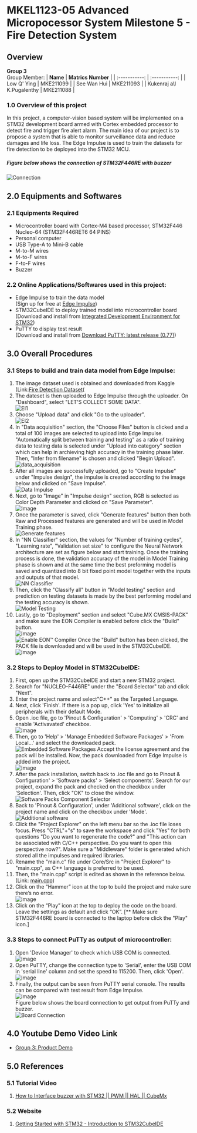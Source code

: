 # MKEL1123-05 Advanced Micropocessor System Milestone 5 - Fire Detection System

## Overview
**Group 3**
<br>  Group Member: 
| **Name** | **Matrics Number** |
| :-----------: | :-----------: |
| Low Q' Ying | MKE211099 |
| See Wan Hui | MKE211093 |
| Kukenraj a\l K.Pugalenthy | MKE211088 |

### 1.0 Overview of this project
In this project, a computer-vision based system will be implemented on a STM32 development board armed with Cortex embedded processor to detect fire and trigger fire alert alarm. The main idea of our project is to propose a system that is able to monitor surveillance data and reduce damages and life loss. The Edge Impulse is used to train the datasets for fire detection to be deployed into the STM32 MCU.

##### Figure below shows the connection of STM32F446RE with buzzer
![Connection](https://user-images.githubusercontent.com/105101813/178275164-7c0153df-62c8-4a14-9bc8-4bae68cd80d4.jpeg)

## 2.0 Equipments and Softwares
### 2.1 Equipments Required
- Microcontroller board with Cortex-M4 based processor, STM32F446 Nucleo-64 (STM32F446RET6 64 PINS)
- Personal computer 
- USB Type-A to Mini-B cable
- M-to-M wires
- M-to-F wires
- F-to-F wires
- Buzzer

### 2.2 Online Applications/Softwares used in this project:
 - Edge Impulse to train the data model
   <br>(Sign up for free at [Edge Impulse](https://www.edgeimpulse.com/))
 - STM32CubeIDE to deploy trained model into microcontroller board
   <br>(Download and install from [Integrated Development Environment for STM32](https://www.st.com/en/development-tools/stm32cubeide.html))
 - PuTTY to display test result
   <br>(Download and install from [Download PuTTY: latest release (0.77)](https://www.chiark.greenend.org.uk/~sgtatham/putty/latest.html))

## 3.0 Overall Procedures 
### 3.1 Steps to build and train data model from Edge Impulse:
  1. The image dataset used is obtained and downloaded from Kaggle
     <br>(Link:[Fire Detection Dataset](https://www.kaggle.com/datasets/atulyakumar98/test-dataset?resource=download)(
  2. The dateset is then uploaded to Edge Impulse through the uploader. On "Dashboard", select "LET'S COLLECT SOME DATA".
  <br>![EI1](https://user-images.githubusercontent.com/105101813/178113464-8493a0d8-1ca8-40d4-be92-4d4a01ae0ceb.JPG)
  3. Choose "Upload data" and click "Go to the uploader".
  <br>![EI2](https://user-images.githubusercontent.com/105101813/178114867-a54bf1ec-3124-4984-a014-562d041a490b.JPG)
  4. In "Data acquisition" section, the "Choose Files" button is clicked and a total of 100 images are selected to upload into Edge Impulse. "Automatically split between training and testing" as a ratio of training data to testing data is selected under "Upload into category" section which can help in archieving high accuracy in the training phase later. Then, "Infer from filename" is chosen and clicked "Begin Upload".
  <br>![data_acquisition](https://user-images.githubusercontent.com/105101813/178133297-ee5b76aa-a8eb-4e43-ae73-5ad014f5fc6b.png)
  5. After all images are successfully uploaded, go to "Create Impulse" under "Impulse design", the impulse is created according to the image below and clicked on "Save Impulse". 
  <br>![Data Impulse](https://user-images.githubusercontent.com/105101813/178138922-e1dcb621-5feb-4910-a38e-72ec1ac5e7bd.png)
  6. Next, go to "Image" in "Impulse design" section, RGB is selected as Color Depth Parameter and clicked on "Save Parameter".
  <br>![Image](https://user-images.githubusercontent.com/105101813/178146341-815c9d71-a79c-4b56-bef9-b0f8cdd234fa.png)
  7. Once the parameter is saved, click "Generate features" button then both Raw and Processed features are generated and will be used in Model Training phase.
  <br>![Generate features](https://user-images.githubusercontent.com/105101813/178147535-a2a548ea-e996-4917-b81b-037477a7d266.png)
  8. In "NN Classifier" section, the values for  "Number of training cycles", "Learning rate", "Validation set size" to configure the Neural Network architecture are set as figure below and start training. Once the training process is done, the validation accuracy of the model in Model Training phase is shown and at the same time the best preforming model is saved and quantized into 8 bit fixed point model together with the inputs and outputs of that model.
  <br>![NN Classifier](https://user-images.githubusercontent.com/105101813/178152877-216dabe6-59cd-4a2f-9a51-943efe274546.png)
  9. Then, click the "Classify all" button in "Model testing" section and prediction on testing datasets is made by the best performing model and the testing accuracy is shown.
  <br>![Model Testing](https://user-images.githubusercontent.com/105101813/178153240-10998114-0af2-461d-9387-d890ef0dfc8f.png)
  10. Lastly, go to "Deployment" section and select "Cube.MX CMSIS-PACK" and make sure the EON Compiler is enabled before click the "Build" button. 
  <br>![image](https://user-images.githubusercontent.com/105101813/178153385-6d84e103-2356-4e45-b585-0d5b93dc228d.png)
  <br>![Enable EON™ Compiler](https://user-images.githubusercontent.com/105101813/178153362-5ad85af1-b30e-4c09-bed0-fb7e9c0e0e0a.png)
  Once the "Build" button has been clicked, the PACK file is downloaded and will be used in the STM32CubeIDE.
  <br>![image](https://user-images.githubusercontent.com/105101813/178279427-5c03286f-3014-4f67-a43a-bae88a97701e.png)


### 3.2 Steps to Deploy Model in STM32CubeIDE:
  1. First, open up the STM32CubeIDE and start a new STM32 project.
  2. Search for "NUCLEO-F446RE" under the "Board Selector" tab and click "Next".
  3. Enter the project name and select"C++" as the Targeted Language.
  4. Next, click 'Finish'. If there is a pop up, click 'Yes' to initialize all peripherals with their default Mode.
  5. Open .ioc file, go to 'Pinout & Configuration' > 'Computing' > 'CRC' and enable 'Activavated' checkbox.
  <br>![image](https://user-images.githubusercontent.com/105101813/178239741-b03c8a7c-0d79-4c73-a71c-f7632336cf23.png)
  7. Then, go to 'Help' > 'Manage Embedded Software Packages' > 'From Local...' and select the downloaded pack. 
  <br>![Embedded Software Packages](https://user-images.githubusercontent.com/105101813/178241928-bb589d66-6429-404a-a3b5-f24ac54306c9.png)
  Accept the license agreement and the pack will be installed. Now, the pack downloaded from Edge Impulse is added into the project.
  <br>![image](https://user-images.githubusercontent.com/105101813/178238108-306fb667-bb3c-473e-b08e-ac957bb69396.png)
  8. After the pack installation, switch back to .ioc file and go to Pinout & Configuration' > 'Software packs' > 'Select components'. Search for our project, expand the pack and checked on the checkbox under 'Selection'. Then, click "OK" to close the window.
  <br>![Software Packs Component Selector](https://user-images.githubusercontent.com/105101813/178234560-8d04441a-c4b5-4aa7-aeb5-e1fbf3fb015a.png)
  9. Back to 'Pinout & Configuration', under 'Additional software', click on the project name and click on the checkbox under 'Mode'.
  <br>![Additional software](https://user-images.githubusercontent.com/105101813/178234412-9eca997a-9012-4757-84f3-161e8f53ac9f.png)
  10. Click the "Project Explorer" on the left menu bar so the .ioc file loses focus. Press "CTRL"+"s" to save the workspace and click "Yes" for both questions "Do you want to regenerate the code?" and "This action can be associated with C/C++ perspective. Do you want to open this perspective now?". Make sure a "Middleware" folder is generated which stored all the impulses and required libraries.
  11. Rename the "main.c" file under Core/Src in "Project Explorer" to "main.cpp", as C++ language is preferred to be used.
  12. Then, the "main.cpp" script is edited as shown in the reference below.
   <br>(Link: [main.cpp](XXX))
  13. Click on the “Hammer” icon at the top to build the project and make sure there’s no error.
  <br>![image](https://user-images.githubusercontent.com/105101813/178243593-25326189-338e-4c2b-8aec-6d58747729d8.png)
  15. Click on the “Play” icon at the top to deploy the code on the board. Leave the settings as default and click “OK”. [** Make sure STM32F446RE board is connected to the laptop before click the "Play" icon.]
 
### 3.3 Steps to connect PuTTy as output of microcontroller:
  1. Open 'Device Manager' to check which USB COM is connected.
  <br> ![image](https://user-images.githubusercontent.com/105101813/178243771-ba974d19-c1f9-4756-9657-f15ea2f45cc0.png)
  2. Open PuTTY, change the connection type to 'Serial', enter the USB COM in 'serial line' column and set the speed to 115200. Then, click 'Open'.
  <br> ![image](https://user-images.githubusercontent.com/105101813/178243827-a54be592-dcd6-4f35-92d5-f72d44d8164b.png)
  3. Finally, the output can be seen from PuTTY serial console. The results can be compared with test result from Edge Impulse.
  <br>![image](https://user-images.githubusercontent.com/105101813/178241660-9914d25f-66aa-471b-850e-889fe193f440.png)
  <br>Figure below shows the board connection to get output from PuTTy and buzzer.
  <br>![Board Connection](https://user-images.githubusercontent.com/105101813/178276052-5e18f21b-e8a4-4cf5-a73f-d106ae5a3284.png)


## 4.0 Youtube Demo Video Link
- [Group 3: Product Demo](https://www.youtube.com/watch?v=Mi5RXnzab6Y&t=1s&ab_channel=ADVANCEDMICROPROCESSORSYSTEM)

## 5.0 References
### 5.1 Tutorial Video
  1. [How to Interface buzzer with STM32 || PWM || HAL || CubeMx](https://www.bing.com/videos/search?q=pwm+with+buzzer+stm32&qpvt=pwm+with+buzzer+stm32&view=detail&mid=9B67493FD1F2A456778A9B67493FD1F2A456778A&&FORM=VRDGAR&ru=%2Fvideos%2Fsearch%3Fq%3Dpwm%2Bwith%2Bbuzzer%2Bstm32%26qpvt%3Dpwm%2Bwith%2Bbuzzer%2Bstm32%26FORM%3DVDRE)
  
 ### 5.2 Website
  1. [Getting Started with STM32 - Introduction to STM32CubeIDE](https://www.digikey.my/en/maker/projects/getting-started-with-stm32-introduction-to-stm32cubeide/6a6c60a670c447abb90fd0fd78008697)



